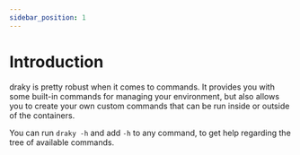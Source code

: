 ```yaml
---
sidebar_position: 1
---
```


# Introduction
draky is pretty robust when it comes to commands. It provides you with some built-in commands for managing your
environment, but also allows you to create your own custom commands that can be run inside or outside of the
containers.

You can run `draky -h` and add `-h` to any command, to get help regarding the tree of available commands.
